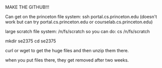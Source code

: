 MAKE THE GITHUB!!!

Can get on the princeton file system:
ssh portal.cs.princeton.edu
(doesn't work but can try portal.cs.princeton.edu or courselab.cs.princeton.edu)

large scratch file system: /n/fs/scratch
so you can do:
cs /n/fs/scratch

mkdir se2375
cd se2375

curl or wget to get the huge files and then unzip them there.

when you put files there, they get removed after two weeks.

